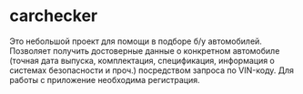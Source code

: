 # carchecker
Это небольшой проект для помощи в подборе б/у автомобилей.
Позволяет получить достоверные данные о конкретном автомобиле (точная дата выпуска, комплектация, спецификация, информация о системах безопасности и проч.)
посредством запроса по VIN-коду.
Для работы с приложение необходима регистрация.
